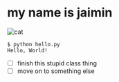 # my name is jaimin

![cat]([https://octodex.github.com/images/yaktocat.png](https://github.com/jaim1n/jaim1n/blob/main/assets/octocat.png))

```
$ python hello.py
Hello, World!
```

- [ ] finish this stupid class thing
- [ ] move on to something else
